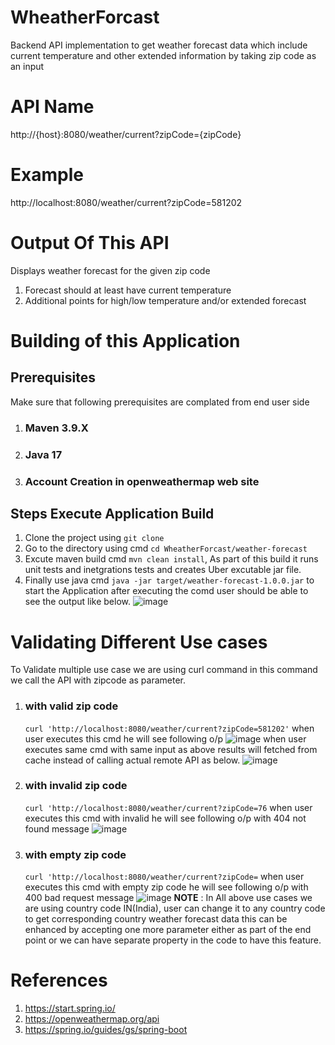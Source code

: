 # WheatherForcast
Backend API implementation to get weather forecast data which include current temperature and other extended information by taking zip code as an input
# API Name
http://{host}:8080/weather/current?zipCode={zipCode}
# Example
http://localhost:8080/weather/current?zipCode=581202
# Output Of This API
Displays weather forecast for the given zip code
1. Forecast should at least have current temperature
2. Additional points for high/low temperature and/or extended forecast
# Building of this Application
## Prerequisites
Make sure that following prerequisites are complated from end user side 
1. ### Maven 3.9.X
2. ### Java 17
3. ### Account Creation in openweathermap web site
## Steps Execute Application Build
1. Clone the project using `git clone`
2. Go to the directory using cmd `cd WheatherForcast/weather-forecast`
3. Excute maven build cmd `mvn clean install`, As part of this build it runs unit tests and inetgrations tests and creates Uber excutable jar file.
4. Finally use java cmd `java -jar target/weather-forecast-1.0.0.jar` to start the Application after executing the comd user should be able to see the output like below.
   ![image](https://github.com/naveenkumargp/WheatherForcast/assets/10413446/a66b949b-ce74-44cb-8c34-5141b225587c)
# Validating Different Use cases 
To Validate multiple use case we are using curl command in this command we call the API with zipcode as parameter.
1. ### with valid zip code
    `curl 'http://localhost:8080/weather/current?zipCode=581202'` when user executes this cmd he will see following o/p
   ![image](https://github.com/naveenkumargp/WheatherForcast/assets/10413446/385248e7-d7ee-482b-a174-956897e9733d)
   when user executes same cmd with same input as above results will fetched from cache instead of calling actual remote API as below.
   ![image](https://github.com/naveenkumargp/WheatherForcast/assets/10413446/00b73113-3661-4518-a9fe-cde6de7779de)
2. ### with invalid zip code
   `curl 'http://localhost:8080/weather/current?zipCode=76` when user executes this cmd with invalid  he will see following o/p with 404 not found message
    ![image](https://github.com/naveenkumargp/WheatherForcast/assets/10413446/cb48eb79-71f2-4c5d-bd58-3979c6a2472b)
3. ### with empty zip code
    `curl 'http://localhost:8080/weather/current?zipCode=` when user executes this cmd with empty zip code he will see following o/p with 400 bad request message
   ![image](https://github.com/naveenkumargp/WheatherForcast/assets/10413446/1767869f-e228-46fc-9049-a3c56c012cac)
**NOTE** : In All above use cases we are using country code IN(India), user can change it to any country code to get corresponding country weather forecast data this can be enhanced by accepting one more parameter either as part of the end point or we can have separate property in the code to have this feature.
# References 
1. https://start.spring.io/
2. https://openweathermap.org/api
3. https://spring.io/guides/gs/spring-boot
